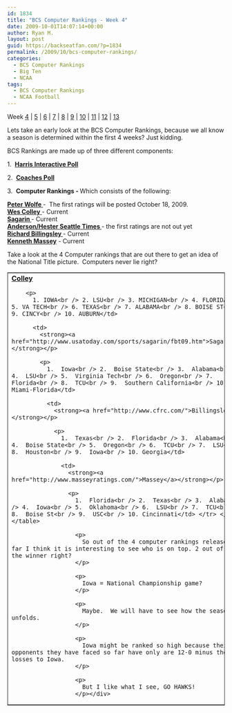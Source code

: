 ```yaml
---
id: 1834
title: "BCS Computer Rankings - Week 4"
date: 2009-10-01T14:07:14+00:00
author: Ryan M.
layout: post
guid: https://backseatfan.com/?p=1834
permalink: /2009/10/bcs-computer-rankings/
categories:
  - BCS Computer Rankings
  - Big Ten
  - NCAA
tags:
  - BCS Computer Rankings
  - NCAA Football
---
```


<div class="entry">
  <p>
    Week <a href="https://backseatfan.com/index.php/2009/10/bcs-computer-rankings/">4</a> | <a href="https://backseatfan.com/index.php/2009/10/bcs-computer-rankings-week-5/">5</a> | <a href="https://backseatfan.com/index.php/2009/10/bcs-computer-rankings-week-6/">6</a> | <a href="https://backseatfan.com/index.php/2009/10/bcs-computer-rankings-week-7/">7</a> | <a href="https://backseatfan.com/index.php/2009/10/bcs-computer-rankings-week-8/">8</a> | <a href="https://backseatfan.com/index.php/2009/11/bcs-computer-rankings-week-9/">9</a> | <a href="https://backseatfan.com/index.php/2009/11/bcs-computer-rankings-week-10/">10</a> | <a href="https://backseatfan.com/index.php/2009/11/bcs-computer-rankings-week-11/">11</a> | <a href="https://backseatfan.com/index.php/2009/11/bcs-computer-rankings-week-12/">12</a> | <a href="https://backseatfan.com/index.php/2009/11/bcs-computer-rankings-week-13/">13</a>
  </p>

  <p>
    Lets take an early look at the BCS Computer Rankings, because we all know a season is determined within the first 4 weeks? Just kidding.
  </p>

  <p>
    BCS Rankings are made up of three different components:
  </p>

  <p>
    1.  <strong><a href="http://espn.go.com/college-football/rankings/_/poll/5">Harris Interactive Poll</a></strong>
  </p>

  <p>
    2.  <strong><a href="http://espn.go.com/college-football/rankings/_/poll/2">Coaches Poll</a></strong>
  </p>

  <p>
    3.  <strong>Computer Rankings - </strong>Which consists of the following:
  </p>

  <p>
    <strong><a href="http://prwolfe.bol.ucla.edu/cfootball/ratings.htm">Peter Wolfe </a></strong>-  The first ratings will be posted October 18, 2009.<br /> <a href="http://www.colleyrankings.com/"><strong>Wes Colley</strong> </a>- Current<br /> <strong><a href="http://www.usatoday.com/sports/sagarin/fbt09.htm">Sagarin </a></strong>- Current<br /> <strong><a href="http://www.andersonsports.com/">Anderson/Hester Seattle Times </a></strong>- the first ratings are not out yet<br /> <strong><a href="http://www.cfrc.com/">Richard Billingsley </a></strong>- Current<br /> <strong><a href="http://www.masseyratings.com/">Kenneth Massey</a></strong> - Current
  </p>

  <p>
    Take a look at the 4 Computer rankings that are out there to get an idea of the National Title picture.  Computers never lie right?
  </p>

  <table border="1" cellspacing="0" cellpadding="4">
    <tr>
      <td>
        <strong><a href="http://www.colleyrankings.com/">Colley</a></strong></p>

        <p>
          1. IOWA<br /> 2. LSU<br /> 3. MICHIGAN<br /> 4. FLORIDA<br /> 5. VA TECH<br /> 6. TEXAS<br /> 7. ALABAMA<br /> 8. BOISE ST<br /> 9. CINCY<br /> 10. AUBURN</td>

          <td>
            <strong><a href="http://www.usatoday.com/sports/sagarin/fbt09.htm">Sagarin</a></strong></p>

            <p>
              1.  Iowa<br /> 2.  Boise State<br /> 3.  Alabama<br /> 4.  LSU<br /> 5.  Virginia Tech<br /> 6.  Oregon<br /> 7.  Florida<br /> 8.  TCU<br /> 9.  Southern California<br /> 10. Miami-Florida</td>

              <td>
                <strong><a href="http://www.cfrc.com/">Billingsley</a></strong></p>

                <p>
                  1.  Texas<br /> 2.  Florida<br /> 3.  Alabama<br /> 4.  Boise State<br /> 5.  Oregon<br /> 6.  TCU<br /> 7.  LSU<br /> 8.  Houston<br /> 9.  Iowa<br /> 10. Georgia</td>

                  <td>
                    <strong><a href="http://www.masseyratings.com/">Massey</a></strong></p>

                    <p>
                      1.  Florida<br /> 2.  Texas<br /> 3.  Alabama<br /> 4.  Iowa<br /> 5.  Oklahoma<br /> 6.  LSU<br /> 7.  TCU<br /> 8.  Boise St<br /> 9.  USC<br /> 10. Cincinnati</td> </tr> </tbody> </table>

                      <p>
                        So out of the 4 computer rankings released so far I think it is interesting to see who is on top. 2 out of 4 is the winner right?
                      </p>

                      <p>
                        Iowa = National Championship game?
                      </p>

                      <p>
                        Maybe.  We will have to see how the season unfolds.
                      </p>

                      <p>
                        Iowa might be ranked so high because their opponents they have faced so far have only are 12-0 minus their losses to Iowa.
                      </p>

                      <p>
                        But I like what I see, GO HAWKS!
                      </p></div>
